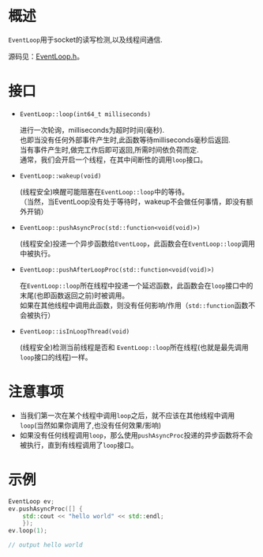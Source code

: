 # 概述
`EventLoop`用于socket的读写检测,以及线程间通信.

源码见：[EventLoop.h](https://github.com/tyrantZhao/tyrantnet/blob/master/src/tyrantnet/net/EventLoop.h)。

# 接口
- `EventLoop::loop(int64_t milliseconds)`
	
	进行一次轮询，milliseconds为超时时间(毫秒).</br>
	也即当没有任何外部事件产生时,此函数等待milliseconds毫秒后返回.</br>
	当有事件产生时,做完工作后即可返回,所需时间依负荷而定.</br>
	通常，我们会开启一个线程，在其中间断性的调用`loop`接口。

- `EventLoop::wakeup(void)`
	
	(线程安全)唤醒可能阻塞在`EventLoop::loop`中的等待。</br>
	（当然，当EventLoop没有处于等待时，wakeup不会做任何事情，即没有额外开销）

- `EventLoop::pushAsyncProc(std::function<void(void)>)`
	
	(线程安全)投递一个异步函数给`EventLoop`，此函数会在`EventLoop::loop`调用中被执行。

- `EventLoop::pushAfterLoopProc(std::function<void(void)>)`

	在`EventLoop::loop`所在线程中投递一个延迟函数，此函数会在`loop`接口中的末尾(也即函数返回之前)时被调用。</br>
	如果在其他线程中调用此函数，则没有任何影响/作用（`std::function`函数不会被执行）

- `EventLoop::isInLoopThread(void)`
	
	(线程安全)检测当前线程是否和 `EventLoop::loop`所在线程(也就是最先调用`loop`接口的线程)一样。

# 注意事项
- 当我们第一次在某个线程中调用`loop`之后，就不应该在其他线程中调用`loop`(当然如果你调用了,也没有任何效果/影响)
- 如果没有任何线程调用`loop`，那么使用`pushAsyncProc`投递的异步函数将不会被执行，直到有线程调用了`loop`接口。

# 示例
```C++
EventLoop ev;
ev.pushAsyncProc([] {
    std::cout << "hello world" << std::endl;
	});
ev.loop(1);

// output hello world
```
